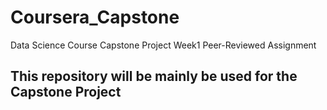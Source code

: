 # Coursera_Capstone
Data Science Course Capstone Project Week1 Peer-Reviewed Assignment

## This repository will be mainly be used for the Capstone Project
